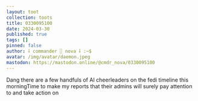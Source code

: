 ```yaml
---
layout: toot
collection: toots
title: 0330095100
date: 2024-03-30
published: true
tags: []
pinned: false
author: ⸸ commander ░ nova ⸸ :~$
avatar: /img/avatar/daemon.jpeg
mastodon: https://mastodon.online/@cmdr_nova/0330095100
---
```


Dang there are a few handfuls of AI cheerleaders on the fedi timeline this morningTime to make my reports that their admins will surely pay attention to and take action on
